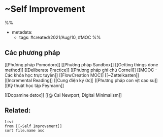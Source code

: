 # ~Self Improvement

%% 
- metadata:
	- tags: #created/2021/Aug/10, #MOC 
%%

## Các phương pháp
[[Phương pháp Pomodoro]]
[[Phương pháp Sandbox]]
[[Getting things done method]]
[[Deliberate Practice]]
[[Phương pháp ghi chú Cornell]]
[[MOOC - Các khóa học trực tuyến]]
[[FlowCreation MOC]]
[[~Zettelkasten]]
[[Incremental Reading]]
[[Cung điện ký ức]]
[[Phương pháp con vịt cao su]]
[[Kỹ thuật học tập Feymann]]

[[Dopamine detox]]
[[@ Cal Newport, Digital Minimalism]]
## Related:
```dataview
list
from [[~Self Improvement]]
sort file.name asc
```
